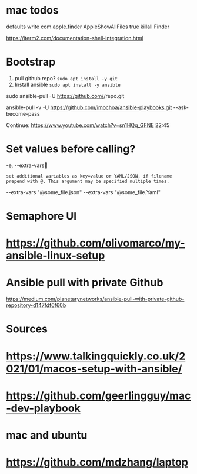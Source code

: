 # mac todos
defaults write com.apple.finder AppleShowAllFiles true
killall Finder

https://iterm2.com/documentation-shell-integration.html

# Bootstrap
1. pull github repo? `sudo apt install -y git`
2. Install ansible `sudo apt install -y ansible`

sudo ansible-pull -U https://github.com/<org>/repo.git

ansible-pull -v -U https://github.com/imochoa/ansible-playbooks.git --ask-become-pass

Continue:
https://www.youtube.com/watch?v=sn1HQq_GFNE
22:45

# Set values before calling?
-e, --extra-vars

    set additional variables as key=value or YAML/JSON, if filename prepend with @. This argument may be specified multiple times.
--extra-vars "@some_file.json"
--extra-vars "@some_file.Yaml"


# Semaphore UI

# https://github.com/olivomarco/my-ansible-linux-setup

# Ansible pull with private Github
https://medium.com/planetarynetworks/ansible-pull-with-private-github-repository-d147fdf6f60b


# Sources
# https://www.talkingquickly.co.uk/2021/01/macos-setup-with-ansible/
# https://github.com/geerlingguy/mac-dev-playbook
# mac and ubuntu
# https://github.com/mdzhang/laptop
